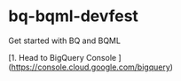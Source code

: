 # bq-bqml-devfest
Get started with BQ and BQML

[1. Head to BigQuery Console ] (https://console.cloud.google.com/bigquery)
